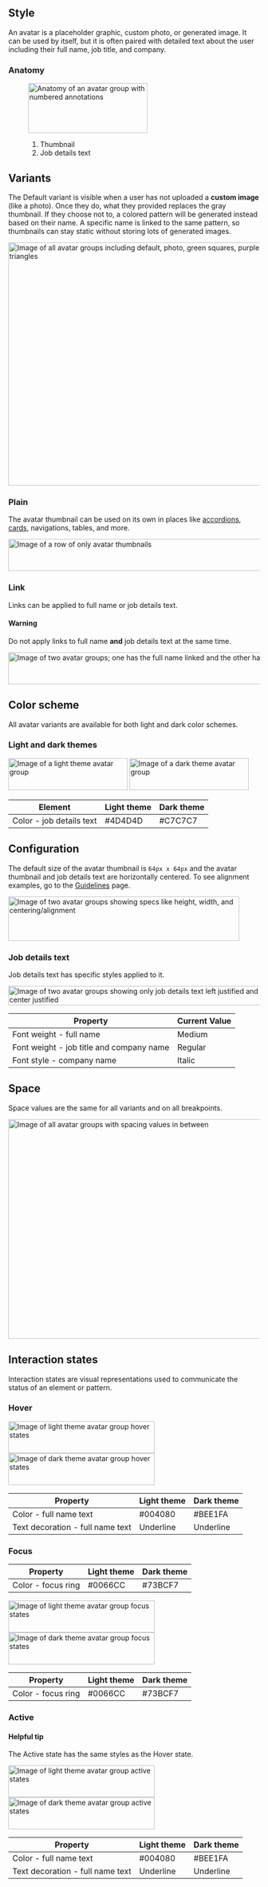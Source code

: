 ## Style

An avatar is a placeholder graphic, custom photo, or generated image. It can 
be used by itself, but it is often paired with detailed text about the user 
including their full name, job title, and company.

### Anatomy

<figure>
  <uxdot-example color-palette="lightest" width-adjustment="239px">
    <img alt="Anatomy of an avatar group with numbered annotations"
         src="../avatar-anatomy.png"
         width="239"
         height="100">
  </uxdot-example>
  <figcaption>
    <ol>
      <li>Thumbnail</li>
      <li>Job details text</li>
    </ol>
  </figcaption>
 </figure>

## Variants

The Default variant is visible when a user has not uploaded a **custom image** 
(like a photo). Once they do, what they provided replaces the gray thumbnail. 
If they choose not to, a colored pattern will be generated instead based on 
their name. A specific name is linked to the same pattern, so thumbnails can 
stay static without storing lots of generated images.

<uxdot-example color-palette="lightest" width-adjustment="651px">
  <img alt="Image of all avatar groups including default, photo, green squares, purple squares, and blue triangles"
       src="../avatar-variations.png"
       width="651"
       height="487">
</uxdot-example>

### Plain

The avatar thumbnail can be used on its own in places like 
[accordions](https://ux.redhat.com/elements/accordion/), 
[cards](https://ux.redhat.com/elements/card/), navigations, tables, and more.

<uxdot-example color-palette="lightest" width-adjustment="576px">
  <img alt="Image of a row of only avatar thumbnails"
       src="../avatar-plain.png"
       width="576"
       height="64">
</uxdot-example>

### Link

Links can be applied to full name or job details text.

<rh-alert state="warning">
  <h4 slot="header">Warning</h4>
  <p>Do not apply links to full name <strong>and</strong> job details text at the same time.</p>
</rh-alert>

<uxdot-example color-palette="lightest" width-adjustment="706px">
  <img alt="Image of two avatar groups; one has the full name linked and the other has the company name linked"
       src="../avatar-links.png"
       width="706"
       height="64">
</uxdot-example>

## Color scheme
<a id="theme"></a>

All avatar variants are available for both light and dark color schemes.

### Light and dark themes

<uxdot-example color-palette="lightest" width-adjustment="239px">
  <img src="../avatar-theme-light.png"
       width="239"
       alt="Image of a light theme avatar group"
       height="64">
</uxdot-example>

<uxdot-example color-palette="darkest" width-adjustment="239px">
  <img alt="Image of a dark theme avatar group"
       src="../avatar-theme-dark.png"
       width="239"
       height="64">
</uxdot-example>

<rh-table>

| Element                  | Light theme | Dark theme |
|--------------------------|-------------|------------|
| Color - job details text | \#4D4D4D    | \#C7C7C7   |

</rh-table>

## Configuration

The default size of the avatar thumbnail is `64px x 64px` and the avatar 
thumbnail and job details text are horizontally centered. To see alignment 
examples, go to the 
[Guidelines](https://ux.redhat.com/elements/avatar/guidelines/) page.

<uxdot-example color-palette="lightest" width-adjustment="463px">
  <img alt="Image of two avatar groups showing specs like height, width, and centering/alignment"
       src="../avatar-configuration.png"
       width="463"
       height="89">
</uxdot-example>

### Job details text

Job details text has specific styles applied to it.

<uxdot-example color-palette="lightest" width-adjustment="546px">
  <img alt="Image of two avatar groups showing only job details text left justified and center justified"
       src="../avatar-job-details-text.png"
       width="546"
       height="39">
</uxdot-example>

<rh-table>

| Property                                 | Current Value |
|------------------------------------------|---------------|
| Font weight - full name                  | Medium        |
| Font weight - job title and company name | Regular       |
| Font style - company name                | Italic        |

</rh-table>

## Space
 
Space values are the same for all variants and on all breakpoints.

<uxdot-example color-palette="lightest" width-adjustment="570px">
  <img alt="Image of all avatar groups with spacing values in between"
       src="../avatar-space.png"
       width="570"
       height="440">
</uxdot-example>

<uxdot-spacer-tokens-table tokens="lg"></uxdot-spacer-tokens-table>

## Interaction states

Interaction states are visual representations used to communicate the status of an element or pattern.

### Hover

<uxdot-example color-palette="lightest" width-adjustment="293px">
  <img alt="Image of light theme avatar group hover states"
       src="../avatar-interaction-state-hover-theme-light.png"
       width="293"
       height="64">
</uxdot-example>

<uxdot-example color-palette="darkest" width-adjustment="293px">
  <img alt="Image of dark theme avatar group hover states"
       src="../avatar-interaction-state-hover-theme-dark.png"
       width="293"
       height="64">
</uxdot-example>

<rh-table>

| Property                         | Light theme | Dark theme |
|----------------------------------|-------------|------------|
| Color - full name text           | \#004080    | \#BEE1FA   |
| Text decoration - full name text | Underline   | Underline  |

</rh-table>

### Focus

<rh-table>

| Property           | Light theme | Dark theme |
|--------------------|-------------|------------|
| Color - focus ring | \#0066CC    | \#73BCF7   |

</rh-table>


<uxdot-example color-palette="lightest" width-adjustment="293px">
  <img alt="Image of light theme avatar group focus states"
       src="../avatar-interaction-state-focus-theme-light.png"
       width="293"
       height="64">
</uxdot-example>

<uxdot-example color-palette="darkest" width-adjustment="293px">
  <img alt="Image of dark theme avatar group focus states"
       src="../avatar-interaction-state-focus-theme-dark.png"
       width="293"
       height="64">
</uxdot-example>

<rh-table>

| Property           | Light theme | Dark theme |
|--------------------|-------------|------------|
| Color - focus ring | \#0066CC    | \#73BCF7   |

</rh-table>


### Active

<rh-alert state="info">
  <h4 slot="header">Helpful tip</h4>
  <p>The Active state has the same styles as the Hover state.</p>
</rh-alert>

<uxdot-example color-palette="lightest" width-adjustment="293px">
  <img alt="Image of light theme avatar group active states"
       src="../avatar-interaction-state-active-theme-light.png"
       width="293"
       height="64">
</uxdot-example>

<uxdot-example color-palette="darkest" width-adjustment="293px">
  <img alt="Image of dark theme avatar group active states"
       src="../avatar-interaction-state-active-theme-dark.png"
       width="293"
       height="64">
</uxdot-example>

<rh-table>

| Property                         | Light theme | Dark theme |
|----------------------------------|-------------|------------|
| Color - full name text           | \#004080    | \#BEE1FA   |
| Text decoration - full name text | Underline   | Underline  |

</rh-table>


